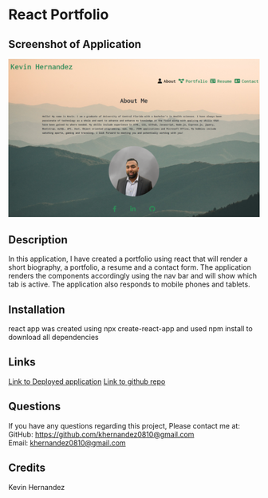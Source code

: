 # React Portfolio

## Screenshot of Application
<img src="./src/assets/images/reactPortfolioPic.png">


  ## Description
In this application, I have created a portfolio using react that will render a short biography, a portfolio, a resume and a contact form. The application renders the components accordingly using the nav bar and will show which tab is active. The application also responds to mobile phones and tablets.
  ## Installation
react app was created using npx create-react-app and used npm install to download all dependencies

  ## Links
  <a href="https://khernandez.netlify.app/#about">Link to Deployed application</a>
    <a href="https://github.com/khernandez0810/reactPortfolio">Link to github repo</a>
  
  ## Questions
 If you have any questions regarding this project, Please contact me at: 
  GitHub: https://github.com/khernandez0810@gmail.com  
  Email: khernandez0810@gmail.com
  ## Credits
  Kevin Hernandez